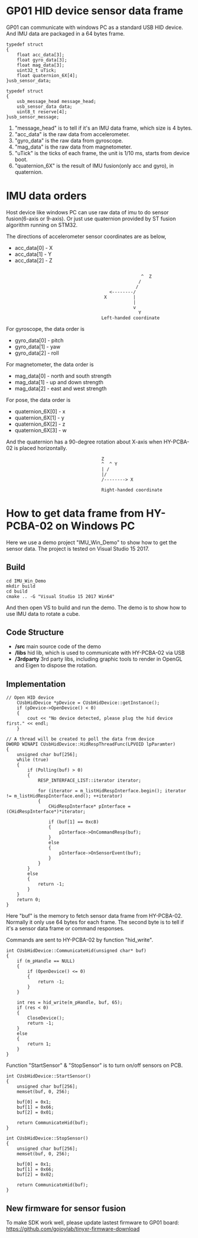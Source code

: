 # **GP01 HID device sensor data frame**
GP01 can communicate with windows PC as a standard USB HID device. And IMU data are packaged in a 64 bytes frame.
```
typedef struct  
{
    float acc_data[3];
    float gyro_data[3];
    float mag_data[3];
    uint32_t uTick;
    float quaternion_6X[4];
}usb_sensor_data;

typedef struct  
{
    usb_message_head message_head;
    usb_sensor_data data;
    uint8_t reserve[4];
}usb_sensor_message;
```
1.  "message_head" is to tell if it's an IMU data frame, which size is 4 bytes.
2.  "acc_data" is the raw data from accelerometer.
3.  "gyro_data" is the raw data from gyroscope.
4.  "mag_data" is the raw data from magnetometer.
5.  "uTick" is the ticks of each frame, the unit is 1/10 ms, starts from device boot.
6.  "quaternion_6X" is the result of IMU fusion(only acc and gyro), in quaternion.

# **IMU data orders**
Host device like windows PC can use raw data of imu to do sensor fusion(6-axis or 9-axis). Or just use quaternion provided by ST fusion algorithm running on STM32.

The directions of accelerometer sensor coordinates are as below, 
- acc_data[0] - X 
- acc_data[1] - Y 
- acc_data[2] - Z
```
                            
                                                   ^  Z
                                                  /
                                                 / 
                                       <--------/
                                     X          |
                                                |
                                                v
                                                  Y
                                    Left-handed coordinate
```


For gyroscope, the data order is 
- gyro_data[0] - pitch
- gyro_data[1] - yaw
- gyro_data[2] - roll

For magnetometer, the data order is
- mag_data[0] - north and south strength
- mag_data[1] - up and down strength
- mag_data[2] - east and west strength

For pose, the data order is
- quaternion_6X[0] - x
- quaternion_6X[1] - y
- quaternion_6X[2] - z
- quaternion_6X[3] - w

And the quaternion has a 90-degree rotation about X-axis when HY-PCBA-02 is placed horizontally.
```
                                    Z     
                                    ^  ^ Y
                                    | /
                                    |/ 
                                    /--------> X
                                    
                                    Right-handed coordinate
```


# **How to get data frame from HY-PCBA-02 on Windows PC**
Here we use a demo project "IMU_Win_Demo" to show how to get the sensor data.
The project is tested on Visual Studio 15 2017.
## Build
```
cd IMU_Win_Demo
mkdir build
cd build
cmake .. -G "Visual Studio 15 2017 Win64"
```
And then open VS to build and run the demo. The demo is to show how to use IMU data to rotate a cube.

## Code Structure
- **/src**       main source code of the demo
- **/libs**      hid lib, which is used to communicate with HY-PCBA-02 via USB
- **/3rdparty**  3rd party libs, including graphic tools to render in OpenGL and Eigen to dispose the rotation.

## Implementation
```
// Open HID device
    CUsbHidDevice *pDevice = CUsbHidDevice::getInstance();
    if (pDevice->OpenDevice() < 0)
    {
        cout << "No device detected, please plug the hid device first." << endl;
    }
    
// A thread will be created to poll the data from device 
DWORD WINAPI CUsbHidDevice::HidRespThreadFunc(LPVOID lpParamter)
{
    unsigned char buf[256];
    while (true)
    {
        if (Polling(buf) > 0)
        {
            RESP_INTERFACE_LIST::iterator iterator;

            for (iterator = m_listHidRespInterface.begin(); iterator != m_listHidRespInterface.end(); ++iterator)
            {
                CHidRespInterface* pInterface = (CHidRespInterface*)*iterator;

                if (buf[1] == 0xc8)
                {
                    pInterface->OnCommandResp(buf);
                }
                else
                {
                    pInterface->OnSensorEvent(buf);
                }
            }
        }
        else
        {
            return -1;
        }
    }
    return 0;
}
```
Here "buf" is the memory to fetch sensor data frame from HY-PCBA-02. Normally it only use 64 bytes for each frame.
The second byte is to tell if it's a sensor data frame or command responses.

Commands are sent to HY-PCBA-02 by function "hid_write".
```
int CUsbHidDevice::CommunicateHid(unsigned char* buf)
{
    if (m_pHandle == NULL)
    {
        if (OpenDevice() <= 0)
        {
            return -1;
        }
    }

    int res = hid_write(m_pHandle, buf, 65);
    if (res < 0) 
    {
        CloseDevice();
        return -1;
    }
    else
    {
        return 1;
    }
}
```

Function "StartSensor" & "StopSensor" is to turn on/off sensors on PCB.
```
int CUsbHidDevice::StartSensor()
{
    unsigned char buf[256];
    memset(buf, 0, 256);

    buf[0] = 0x1;
    buf[1] = 0x66;
    buf[2] = 0x01;

    return CommunicateHid(buf);
}

int CUsbHidDevice::StopSensor()
{
    unsigned char buf[256];
    memset(buf, 0, 256);

    buf[0] = 0x1;
    buf[1] = 0x66;
    buf[2] = 0x02;

    return CommunicateHid(buf);
}
```

## New firmware for sensor fusion
To make SDK work well, please update lastest firmware to GP01 board: https://github.com/gojoylab/tinyxr-firmware-download
